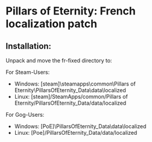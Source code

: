 # Pillars of Eternity: French localization patch

## Installation:

Unpack and move the fr-fixed directory to:  

For Steam-Users:  
 * Windows: [steam]\steamapps\common\Pillars of Eternity\PillarsOfEternity_Data\data\localized  
 * Linux: [steam]/SteamApps/common/Pillars of Eternity/PillarsOfEternity_Data/data/localized  

For Gog-Users:  
 * Windows: [PoE]\PillarsOfEternity_Data\data\localized  
 * Linux: [Poe]/PillarsOfEternity_Data/data/localized  
